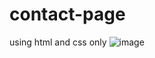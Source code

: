 # contact-page
using html and css only 
![image](https://user-images.githubusercontent.com/115239975/215346497-27350484-8915-4bdd-a3df-0550f9b34b40.png)
